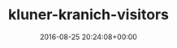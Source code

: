 ---
title:		"kluner-kranich-visitors"
type:		"photos"
mediatype:		"upload"
description:		"TBC"
date:		"2016-08-25 20:24:08+00:00"
album:		"people"
filename:		"kluner-kranich-visitors.md"
series:		""
cl_public_id:		"people/kluner-kranich-visitors"
cl_version:		1497005495
format:		"tiff"
bytes:		6423308
width:		2560
height:		1440
colours:
- "#F3ECEA"
- "#845444"
- "#090B0F"
- "#CB907B"
- "#37221E"
- "#EAE8EF"
- "#CB7E76"
- "#804A45"
- "#070B0D"
- "#1C1B20"
- "#E9E2E7"
- "#006170"
- "#012D37"
- "#836E6E"
- "#80717E"
- "#221D1D"
- "#F1F1E8"
- "#010815"
- "#DCBD57"
- "#80390A"
- "#787081"
- "#00586C"
- "#050A09"
exposure_mode:		"Auto"
program:		"Aperture-priority AE"
aperture:		"4.5"
focal_length:		"24.0 mm"
iso:		"1250"
shutter_speed:		"1/40"
metering:		"Multi-segment"
flash:		"Off, Did not fire"
white_balance:		"As Shot"
colour_temp:		"5650"
has_crop:		"false"
orientation:		"Horizontal (normal)"
camera_model:		"NIKON D800"
lens_info:		"24-70mm f/2.8"
artist:		"No artist info"
x_resolution:		"300"
y_resolution:		"300"
---